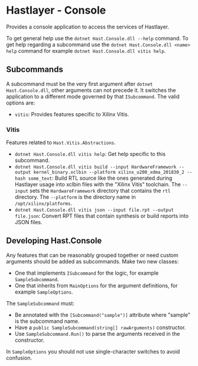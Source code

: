 # Hastlayer - Console

Provides a console application to access the services of Hastlayer.

To get general help use the `dotnet Hast.Console.dll --help` command. To get help regarding a subcommand use the `dotnet Hast.Console.dll <name> help` command for example `dotnet Hast.Console.dll vitis help`.

## Subcommands

A subcommand must be the very first argument after `dotnet Hast.Console.dll`, other arguments can not precede it. It switches the application to a different mode governed by that `ISubcommand`. The valid options are:
- `vitis`: Provides features specific to Xilinx Vitis.

### Vitis

Features related to `Hast.Vitis.Abstractions`.

- `dotnet Hast.Console.dll vitis help`: Get help specific to this subcommand.
- `dotnet Hast.Console.dll vitis build --input HardwareFramework --output kernel_binary.xclbin --platform xilinx_u200_xdma_201830_2 --hash some_text`: Build RTL source like the ones generated during Hastlayer usage into xclbin files with the "Xilinx Vitis" toolchain. The `--input` sets the `HardwareFramework` directory that contains the `rtl` directory. The `--platform` is the directory name in `/opt/xilinx/platforms`. 
- `dotnet Hast.Console.dll vitis json --input file.rpt --output file.json`: Convert RPT files that contain synthesis or build reports into JSON files. 

## Developing Hast.Console

Any features that can be reasonably grouped together or need custom arguments should be added as subcommands. Make two new classes: 

- One that implements `ISubcommand` for the logic, for example `SampleSubcommand`.
- One that inherits from `MainOptions` for the argument definitions, for example `SampleOptions`.

The `SampleSubcommand` must:

- Be annotated with the `[Subcommand("sample")]` attribute where "sample" is the subcommand name.
- Have a `public SampleSubcommand(string[] rawArguments)` constructor.
- Use `SampleSubcommand.Run()` to parse the arguments received in the constructor.

In `SampleOptions` you should not use single-character switches to avoid confusion.
